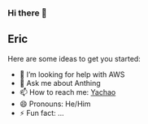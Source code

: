 ### Hi there 👋
## Eric

Here are some ideas to get you started:

- 🤔 I’m looking for help with AWS
- 💬 Ask me about Anthing
- 📫 How to reach me: [Yachao](https://ericxiong.vercel.app)
- 😄 Pronouns: He/Him
- ⚡ Fun fact: ...

